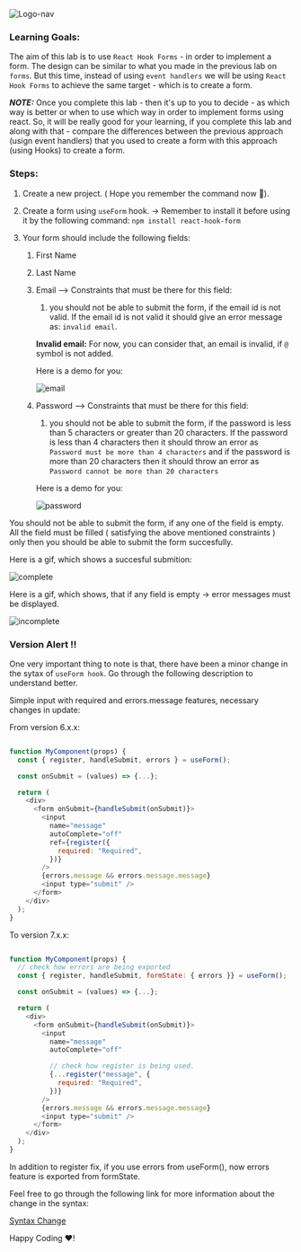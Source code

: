 ![Logo-nav](https://s3.ap-south-1.amazonaws.com/kalvi-education.github.io/front-end-web-development/Kalvium-Logo.png)

### Learning Goals:

The aim of this lab is to use `React Hook Forms` - in order to implement a form. The design can be similar to what you made in the previous lab on `forms`. But this time, instead of using `event handlers` we will be using `React Hook Forms` to achieve the same target - which is to create a form.

***NOTE:*** Once you complete this lab - then it's up to you to decide - as which way is better or when to use which way in order to implement forms using react. So, it will be really good for your learning, if you complete this lab and along with that - compare the differences between the previous approach (usign event handlers) that you used to create a form with this approach (using Hooks) to create a form.


### Steps:

1. Create a new project. ( Hope you remember the command now 🙂).
2. Create a form using `useForm` hook. -> Remember to install it before using it by the following command:
    `npm install react-hook-form`
3. Your form should include the following fields:

    1. First Name 
    2. Last Name
    3. Email  --> Constraints that must be there for this field: 
        1. you should not be able to submit the form, if the email id is not valid. If the email id is not valid it should give an error message as: `invalid email`.
        
        **Invalid email:** For now, you can consider that, an email is invalid, if `@` symbol is not added.

        Here is a demo for you:

        ![email](https://s3.ap-south-1.amazonaws.com/kalvi-education.github.io/front-end-web-development/react-useForm-email-validation.gif)



    4. Password --> Constraints that must be there for this field:
        1. you should not be able to submit the form, if the password is less than 5 characters or greater than 20 characters. If the password is less than 4 characters then it should throw an error as `Password must be more than 4 characters` and if the password is more than 20 characters then it should throw an error as `Password cannot be more than 20 characters`

        Here is a demo for you:

        ![password](https://s3.ap-south-1.amazonaws.com/kalvi-education.github.io/front-end-web-development/react-useForm-password-validation.gif)

        

  You should not be able to submit the form, if any one of the field is empty. All the field must be filled ( satisfying the above mentioned constraints ) only then you should be able to submit the form succesfully.

  Here is a gif, which shows a succesful submition:

  ![complete](https://s3.ap-south-1.amazonaws.com/kalvi-education.github.io/front-end-web-development/react-useForm-complete.gif)

  Here is a gif, which shows, that if any field is empty -> error messages must be displayed.
  
  ![incomplete](https://s3.ap-south-1.amazonaws.com/kalvi-education.github.io/front-end-web-development/react-useForm-incomplete.gif)

  
### Version Alert !!

One very important thing to note is that, there have been a minor change in the sytax of `useForm hook`.
Go through the following description to understand better.


Simple input with required and errors.message features, necessary changes in update:

From version 6.x.x:

```js

function MyComponent(props) {
  const { register, handleSubmit, errors } = useForm();

  const onSubmit = (values) => {...};

  return (
    <div>
      <form onSubmit={handleSubmit(onSubmit)}>
        <input
          name="message"
          autoComplete="off"
          ref={register({
            required: "Required",
          })}
        />
        {errors.message && errors.message.message}
        <input type="submit" />
      </form>
    </div>
  );
}

```


To version 7.x.x:


```js

function MyComponent(props) {
  // check how errors are being exported
  const { register, handleSubmit, formState: { errors }} = useForm();

  const onSubmit = (values) => {...};

  return (
    <div>
      <form onSubmit={handleSubmit(onSubmit)}>
        <input
          name="message"
          autoComplete="off"

          // check how register is being used.
          {...register("message", {
            required: "Required",
          })}
        />
        {errors.message && errors.message.message}
        <input type="submit" />
      </form>
    </div>
  );
}

```

In addition to register fix, if you use errors from useForm(), now errors feature is exported from formState.

Feel free to go through the following link for more information about the change in the syntax:

[Syntax Change](https://stackoverflow.com/questions/66927051/getting-uncaught-typeerror-path-split-is-not-a-function-in-react)

Happy Coding ❤️!
